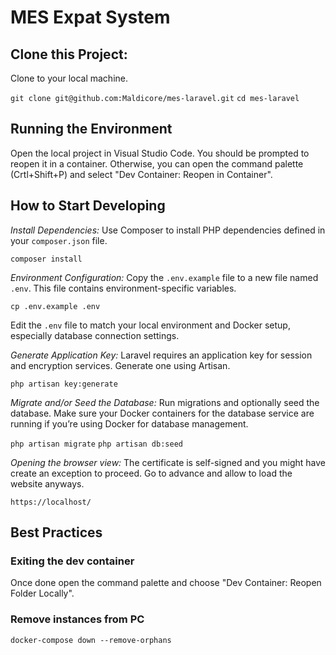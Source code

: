 # MES Expat System

## Clone this Project:

Clone to your local machine.

``git clone git@github.com:Maldicore/mes-laravel.git``
``cd mes-laravel``

## Running the Environment

Open the local project in Visual Studio Code. You should be prompted to reopen it in a container. Otherwise, you can open the command palette (Crtl+Shift+P) and select "Dev Container: Reopen in Container".

## How to Start Developing

*Install Dependencies:* Use Composer to install PHP dependencies defined in your `composer.json` file.

``composer install``

*Environment Configuration:* Copy the `.env.example` file to a new file named `.env`. This file contains environment-specific variables.

``cp .env.example .env``

Edit the `.env` file to match your local environment and Docker setup, especially database connection settings.

*Generate Application Key:* Laravel requires an application key for session and encryption services. Generate one using Artisan.

``php artisan key:generate``

*Migrate and/or Seed the Database:* Run migrations and optionally seed the database. Make sure your Docker containers for the database service are running if you’re using Docker for database management.

``php artisan migrate``
``php artisan db:seed``

*Opening the browser view:* The certificate is self-signed and you might have create an exception to proceed. Go to advance and allow to load the website anyways.

``https://localhost/``

## Best Practices

### Exiting the dev container

Once done open the command palette and choose "Dev Container: Reopen Folder Locally".

### Remove instances from PC

``docker-compose down --remove-orphans``
